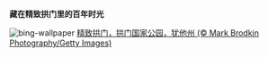 
**藏在精致拱门里的百年时光**

![bing-wallpaper](https://www.bing.com/th?id=OHR.TheChaps_ZH-CN5966508162_1920x1080.jpg)
[精致拱门，拱门国家公园，犹他州 (© Mark Brodkin Photography/Getty Images)](https://www.bing.com/search?q=%E6%8B%B1%E9%97%A8%E5%9B%BD%E5%AE%B6%E5%85%AC%E5%9B%AD&amp;form=hpcapt&amp;mkt=zh-cn)
  